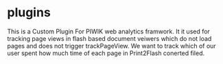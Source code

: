 plugins
=======
This is a Custom Plugin For PIWIK web analytics framwork. It it used for tracking page views in flash based document veiwers which do not load pages and does not trigger trackPageView. We want to track which of our user spent how much time of each page in Print2Flash conerted filed.

